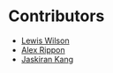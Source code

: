 # Contributors

- [Lewis Wilson](https://github.com/lwlsns)
- [Alex Rippon](https://github.com/alexrippon)
- [Jaskiran Kang](https://github.com/JaskiranKang)

